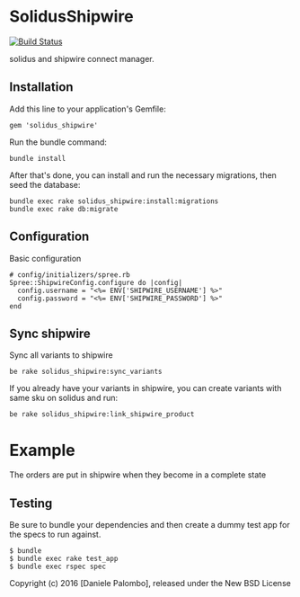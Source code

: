 # SolidusShipwire 

[![Build Status](https://travis-ci.org/nebulab/solidus_shipwire.svg)](https://travis-ci.org/nebulab/solidus_shipwire)

solidus and shipwire connect manager.

## Installation

Add this line to your application's Gemfile:

```
gem 'solidus_shipwire'
```

Run the bundle command:

```
bundle install
```

After that's done, you can install and run the necessary migrations, then seed the database:

```
bundle exec rake solidus_shipwire:install:migrations
bundle exec rake db:migrate
```

## Configuration

Basic configuration

```
# config/initializers/spree.rb
Spree::ShipwireConfig.configure do |config|
  config.username = "<%= ENV['SHIPWIRE_USERNAME'] %>"
  config.password = "<%= ENV['SHIPWIRE_PASSWORD'] %>"
end
```

## Sync shipwire

Sync all variants to shipwire

```
be rake solidus_shipwire:sync_variants
```

If you already have your variants in shipwire, you can create variants with same 
sku on solidus and run:

```
be rake solidus_shipwire:link_shipwire_product
```

Example
=============

The orders are put in shipwire when they become in a complete state

Testing
-------

Be sure to bundle your dependencies and then create a dummy test app for the specs to run against.

    $ bundle
    $ bundle exec rake test_app
    $ bundle exec rspec spec

Copyright (c) 2016 [Daniele Palombo], released under the New BSD License
